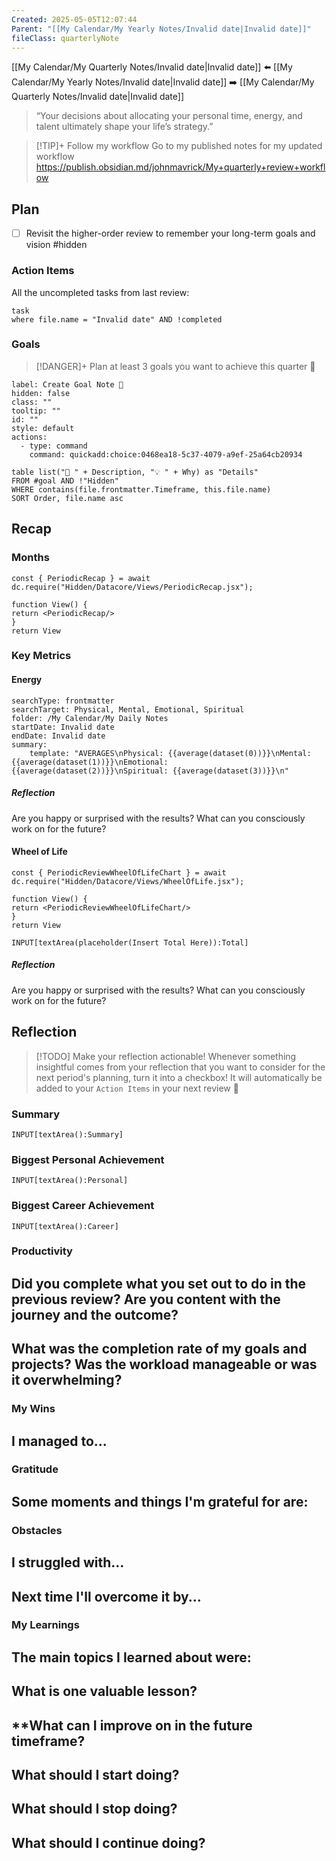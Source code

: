 ```yaml
---
Created: 2025-05-05T12:07:44
Parent: "[[My Calendar/My Yearly Notes/Invalid date|Invalid date]]"
fileClass: quarterlyNote
---
```


[[My Calendar/My Quarterly Notes/Invalid date|Invalid date]] ⬅️ [[My Calendar/My Yearly Notes/Invalid date|Invalid date]] ➡️ [[My Calendar/My Quarterly Notes/Invalid date|Invalid date]]

> “Your decisions about allocating your personal time, energy, and talent ultimately shape your life’s strategy.”

> [!TIP]+ Follow my workflow
> Go to my published notes for my updated workflow https://publish.obsidian.md/johnmavrick/My+quarterly+review+workflow

## Plan

- [ ] Revisit the higher-order review to remember your long-term goals and vision #hidden

### Action Items

All the uncompleted tasks from last review:

```dataview
task
where file.name = "Invalid date" AND !completed
```

### Goals

> [!DANGER]+ Plan at least 3 goals you want to achieve this quarter 🎯

```meta-bind-button
label: Create Goal Note 🎯
hidden: false
class: ""
tooltip: ""
id: ""
style: default
actions:
  - type: command
    command: quickadd:choice:0468ea18-5c37-4079-a9ef-25a64cb20934

```

```dataview
table list("🎯 " + Description, "💡 " + Why) as "Details"
FROM #goal AND !"Hidden"
WHERE contains(file.frontmatter.Timeframe, this.file.name)
SORT Order, file.name asc
```

## Recap
### Months
````datacorejsx
const { PeriodicRecap } = await dc.require("Hidden/Datacore/Views/PeriodicRecap.jsx");

function View() {
return <PeriodicRecap/>
}
return View
````

### Key Metrics

#### Energy

```tracker
searchType: frontmatter
searchTarget: Physical, Mental, Emotional, Spiritual
folder: /My Calendar/My Daily Notes
startDate: Invalid date
endDate: Invalid date
summary:
    template: "AVERAGES\nPhysical: {{average(dataset(0))}}\nMental: {{average(dataset(1))}}\nEmotional: {{average(dataset(2))}}\nSpiritual: {{average(dataset(3))}}\n"
```

##### Reflection
Are you happy or surprised with the results? What can you consciously work on for the future?
#### Wheel of Life
````datacorejsx
const { PeriodicReviewWheelOfLifeChart } = await dc.require("Hidden/Datacore/Views/WheelOfLife.jsx");

function View() {
return <PeriodicReviewWheelOfLifeChart/>
}
return View
````

`INPUT[textArea(placeholder(Insert Total Here)):Total]`

##### Reflection
Are you happy or surprised with the results? What can you consciously work on for the future?

## Reflection

> [!TODO] Make your reflection actionable!
> Whenever something insightful comes from your reflection that you want to consider for the next period's planning, turn it into a checkbox! It will automatically be added to your `Action Items` in your next review 🤩

### Summary
`INPUT[textArea():Summary]`
### Biggest Personal Achievement
`INPUT[textArea():Personal]`
### Biggest Career Achievement
`INPUT[textArea():Career]`
### Productivity
**Did you complete what you set out to do in the previous review? Are you content with the journey and the outcome?**
- 

**What was the completion rate of my goals and projects? Was the workload manageable or was it overwhelming?**
- 
### My Wins
I managed to...
- 
### Gratitude
Some moments and things I'm grateful for are:
- 
### Obstacles
I struggled with...
- 

Next time I'll overcome it by...
- 
### My Learnings
**The main topics I learned about were:**
- 

**What is one valuable lesson?**
- 

**What can I improve on in the future timeframe?
- 

**What should I start doing?**
- 

**What should I stop doing?**
- 

**What should I continue doing?**
- 
